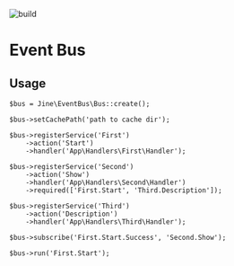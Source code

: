 ![build](https://github.com/jine-framework/event-bus/workflows/build/badge.svg)
# Event Bus

## Usage
```
$bus = Jine\EventBus\Bus::create();

$bus->setCachePath('path to cache dir');

$bus->registerService('First')
    ->action('Start')
    ->handler('App\Handlers\First\Handler');

$bus->registerService('Second')
    ->action('Show')
    ->handler('App\Handlers\Second\Handler')
    ->required(['First.Start', 'Third.Description']);

$bus->registerService('Third')
    ->action('Description')
    ->handler('App\Handlers\Third\Handler');

$bus->subscribe('First.Start.Success', 'Second.Show');

$bus->run('First.Start');
